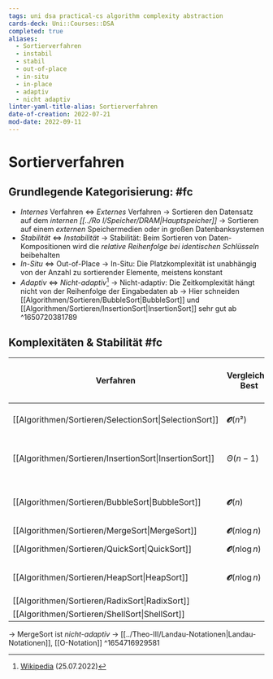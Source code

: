 ```yaml
---
tags: uni dsa practical-cs algorithm complexity abstraction
cards-deck: Uni::Courses::DSA
completed: true
aliases:
  - Sortierverfahren
  - instabil
  - stabil
  - out-of-place
  - in-situ
  - in-place
  - adaptiv
  - nicht adaptiv
linter-yaml-title-alias: Sortierverfahren
date-of-creation: 2022-07-21
mod-date: 2022-09-11
---
```


# Sortierverfahren

## Grundlegende Kategorisierung: #fc
- *Internes* Verfahren $\Leftrightarrow$ *Externes* Verfahren
	→ Sortieren den Datensatz auf dem *internen [[../Ro I/Speicher/DRAM|Hauptspeicher]]*
	→ Sortieren auf einem *externen* Speichermedien oder in großen Datenbanksystemen
- *Stabilität* $\Leftrightarrow$ *Instabilität*
	→ Stabilität: Beim Sortieren von Daten-Kompositionen wird die *relative Reihenfolge bei identischen Schlüsseln* beibehalten
- *In-Situ* $\Leftrightarrow$ Out-of-Place
	→ In-Situ: Die Platzkomplexität ist unabhängig von der Anzahl zu sortierender Elemente, meistens konstant
- *Adaptiv* $\Leftrightarrow$ *Nicht-adaptiv*[^1]
	→ Nicht-adaptiv: Die Zeitkomplexität hängt nicht von der Reihenfolge der Eingabedaten ab
	→ Hier schneiden [[Algorithmen/Sortieren/BubbleSort|BubbleSort]] und [[Algorithmen/Sortieren/InsertionSort|InsertionSort]] sehr gut ab
^1650720381789

## Komplexitäten & Stabilität #fc
| Verfahren                                              | Vergleiche: **Best**      | Vergleiche: **Mid**                                          | Vergleiche: **Worst**                                    | **Stabilität**      | In-/ Out-of-Place | Muster       |
| ------------------------------------------------------ | ------------------------- | ------------------------------------------------------------ | -------------------------------------------------------- | ------------------- | ----------------- | ------------ |
| [[Algorithmen/Sortieren/SelectionSort\|SelectionSort]] | $\mathbfcal{O}(n²)$       | $\Theta(\frac{n(n+1)}{2}) \rightarrow \mathbfcal{O}(n²)$     | $\mathbfcal{O}(n²)$                                      | $\times$            | In                | -            |
| [[Algorithmen/Sortieren/InsertionSort\|InsertionSort]] | $\Theta(n-1)$             | $\Theta(\frac{n(n-1)}{4}) \rightarrow \mathbfcal{O}(n²)$     | $\Theta(\frac{n(n-1)}{2}) \rightarrow \mathbfcal{O}(n²)$ | $\checkmark$        | In                | Inkrementell |
| [[Algorithmen/Sortieren/BubbleSort\|BubbleSort]]       | $\mathbfcal{O}(n)$        | $\Theta(\frac{n²}{2}) \rightarrow \mathbfcal{O}(n²)$         | $\Theta(\frac{n²}{2}) \rightarrow \mathbfcal{O}(n²)$     | $\checkmark$        | In                | Brute Force  |
| [[Algorithmen/Sortieren/MergeSort\|MergeSort]]         | $\mathbfcal{O}(n \log n)$ | $\mathbfcal{O}(n \log n)$                                    | $\mathbfcal{O}(n \log n)$                                | $\checkmark$        | Out               | D&C          |
| [[Algorithmen/Sortieren/QuickSort\|QuickSort]]         | $\mathbfcal{O}(n \log n)$ | $\approx\Theta(1,386 n\log n)\approx\mathbfcal{O}(2n\log n)$ | $\mathbfcal{O}(n²)$                                      | $\times$            | In                | D&C          |
| [[Algorithmen/Sortieren/HeapSort\|HeapSort]]           | $\mathbfcal{O}(n \log n)$ | $\mathbfcal{O}(n \log n)$ / $\Theta(\frac{3n}{2} \log n)$    | $\mathbfcal{O}(n \log n)$                                | $\times$            | In                | -            |
| [[Algorithmen/Sortieren/RadixSort\|RadixSort]]         |                           | $l\cdot n$                                                   |                                                          | $\checkmark/\times$ | In/Out            | Histogramm   |
| [[Algorithmen/Sortieren/ShellSort\|ShellSort]]         |                           |                                                              |                                                          |                     |                   |              |
→ MergeSort ist *nicht-adaptiv*
→ [[../Theo-III/Landau-Notationen|Landau-Notationen]], [[O-Notation]]
^1654716929581

[^1]: [Wikipedia](https://de.wikipedia.org/wiki/Sortierverfahren) (25.07.2022)
